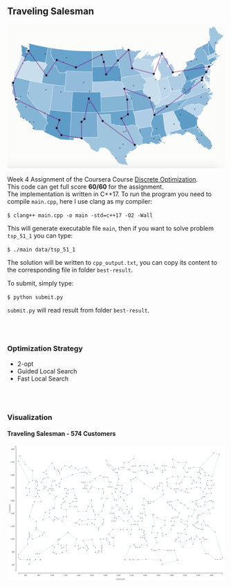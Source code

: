 ## Traveling Salesman

![traveling-salesman](./traveling-salesman.png)

Week 4 Assignment of the Coursera Course [Discrete Optimization](https://www.coursera.org/learn/discrete-optimization/home/info).  
This code can get full score **60/60** for the assignment.  
The implementation is written in C++17. To run the program you need to compile `main.cpp`, here I use clang as my compiler:

`$ clang++ main.cpp -o main -std=c++17 -O2 -Wall`

This will generate executable file `main`, then if you want to solve problem `tsp_51_1` you can type:

`$ ./main data/tsp_51_1`

The solution will be written to `cpp_output.txt`, you can copy its content to the corresponding file in folder `best-result`.

To submit, simply type:

`$ python submit.py`

`submit.py` will read result from folder `best-result`.

<br/>
<br/>

### Optimization Strategy

* 2-opt
* Guided Local Search
* Fast Local Search

<br/>
<br/>

### Visualization
#### Traveling Salesman - 574 Customers
![tsp-visualization](../visualization/tsp-visualization.png)